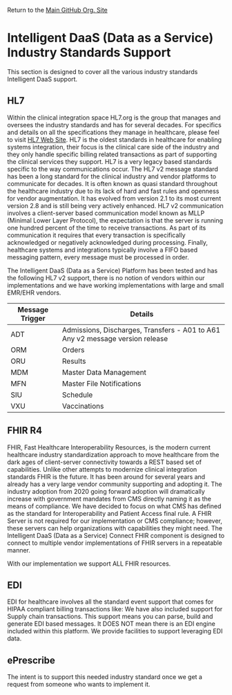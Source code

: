 Return to the <a href="https://github.com/Project-Herophilus" target="_blank">Main GitHub Org. Site</a>

# Intelligent DaaS (Data as a Service) Industry Standards Support

This section is designed to cover all the various industry standards Intelligent DaaS support.

## HL7
Within the clinical integration space HL7.org is the group that manages and oversees the industry standards and has for 
several decades. For specifics and details on all the specifications they manage in healthcare, please feel to visit 
<a href="https://www.hl7.org/" target=_blank> HL7 Web Site</a>. HL7 is the oldest standards in healthcare for enabling systems integration, their focus is the clinical care side of 
the industry and they only handle specific billing related transactions as part of supporting the clinical services 
they support. HL7 is a very legacy based standards specific to the way communications occur. The HL7 v2 message 
standard has been a long standard for the clinical industry and vendor platforms to communicate for decades. 
It is often known as quasi standard throughout the healthcare industry due to its lack of hard and fast rules 
and openness for vendor augmentation. It has evolved from version 2.1 to its most current version 2.8 and 
is still being very actively enhanced. HL7 v2 communication involves a client-server based communication model 
known as MLLP (Minimal Lower Layer Protocol), the expectation is that the server is running one hundred percent 
of the time to receive transactions. As part of its communication it requires that every transaction is specifically 
acknowledged or negatively acknowledged during processing. Finally, healthcare systems and integrations typically 
involve a FIFO based messaging pattern, every message must be processed in order.

The Intelligent DaaS (Data as a Service) Platform has been tested and has the following HL7 v2 support, there is no notion of vendors within our implementations and we have working implementations with large and small EMR/EHR vendors.

|Message Trigger| Details |
|------|------|
|ADT| Admissions, Discharges, Transfers - A01 to A61 Any v2 message version release| 
|ORM| Orders |
|ORU| Results|
|MDM| Master Data Management |
|MFN| Master File Notifications | 
|SIU| Schedule | 
|VXU|Vaccinations | 

## FHIR R4
FHIR, Fast Healthcare Interoperability Resources, is the modern current healthcare industry standardization approach to
move healthcare from the dark ages of client-server connectivity towards a REST based set of capabilities. 
Unlike other attempts to modernize clinical integration standards FHIR is the future. It has been around for several years 
and already has a very large vendor community supporting and adopting it. The industry adoption from 2020 going forward 
adoption will dramatically increase with government mandates from CMS directly naming it as the means of compliance. 
We have decided to focus on what CMS has defined as the standard for Interoperability and Patient Access final rule. 
A FHIR Server is not required for our implementation or CMS compliance; however, these servers can help organizations 
with capabilities they might need. The Intelligent DaaS (Data as a Service) Connect FHIR component is designed to 
connect to multiple vendor implementations of FHIR servers in a repeatable manner. 

With our implementation we support ALL FHIR resources.

## EDI
EDI for healthcare involves all the standard event support that comes for HIPAA compliant billing transactions like:
We have also included support for Supply chain transactions. This support means you can parse, build and generate EDI based messages.
It DOES NOT mean there is an EDI engine included within this platform. We provide facilities to support leveraging EDI data.

## ePrescribe 
The intent is to support this needed industry standard once we get a request from someone who wants to implement it.

